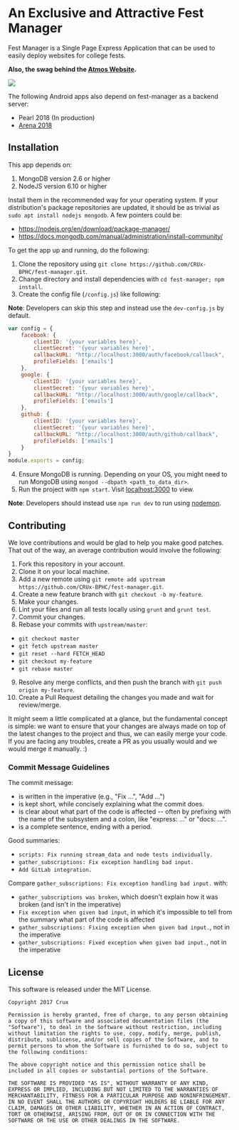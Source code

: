 # An Exclusive and Attractive Fest Manager

Fest Manager is a Single Page Express Application that can be used to easily deploy websites for college fests.

**Also, the swag behind the [Atmos Website](https://bits-atmos.org).**

![](docs/images/atmos.png)

The following Android apps also depend on fest-manager as a backend server:
* Pearl 2018 (In production)
* [Arena 2018](https://github.com/Department-of-Technical-Arts/ArenaApp2018)

## Installation

This app depends on:

1. MongoDB version 2.6 or higher
2. NodeJS version 6.10 or higher

Install them in the recommended way for your operating system. If your distribution's package repositories are updated, it should be as trivial as `sudo apt install nodejs mongodb`. A few pointers could be:

- https://nodejs.org/en/download/package-manager/
- https://docs.mongodb.com/manual/administration/install-community/

To get the app up and running, do the following:
1. Clone the repository using `git clone https://github.com/CRUx-BPHC/fest-manager.git`.
2. Change directory and install dependencies with `cd fest-manager; npm install`.
3. Create the config file (`/config.js`) like following:

**Note**: Developers can skip this step and instead use the `dev-config.js` by default.

```js
var config = {
    facebook: {
        clientID: '{your variables here}',
        clientSecret: '{your variables here}',
        callbackURL: "http://localhost:3000/auth/facebook/callback",
        profileFields: ['emails']
    },
    google: {
        clientID: '{your variables here}',
        clientSecret: '{your variables here}',
        callbackURL: "http://localhost:3000/auth/google/callback",
        profileFields: ['emails']
    },
    github: {
        clientID: '{your variables here}',
        clientSecret: '{your variables here}',
        callbackURL: "http://localhost:3000/auth/github/callback",
        profileFields: ['emails']
    }
}
module.exports = config;
```

4. Ensure MongoDB is running. Depending on your OS, you might need to run MongoDB using `mongod --dbpath <path_to_data_dir>`.
5. Run the project with `npm start`. Visit <localhost:3000> to view.

**Note**: Developers should instead use `npm run dev` to run using [nodemon](https://www.npmjs.com/package/nodemon).

## Contributing

We love contributions and would be glad to help you make good patches. That out of the way, an average
contribution would involve the following:

1. Fork this repository in your account.
2. Clone it on your local machine.
3. Add a new remote using `git remote add upstream https://github.com/CRUx-BPHC/fest-manager.git`.
4. Create a new feature branch with `git checkout -b my-feature`.
5. Make your changes.
6. Lint your files and run all tests locally using `grunt` and `grunt test`.
7. Commit your changes.
8. Rebase your commits with `upstream/master`:
  - `git checkout master`
  - `git fetch upstream master`
  - `git reset --hard FETCH_HEAD`
  - `git checkout my-feature`
  - `git rebase master`
9. Resolve any merge conflicts, and then push the branch with `git push origin my-feature`.
10. Create a Pull Request detailing the changes you made and wait for review/merge.

It might seem a little complicated at a glance, but the fundamental concept is simple: we
want to ensure that your changes are always made on top of the latest changes to the
project and thus, we can easily merge your code. If you are facing any troubles, create a
PR as you usually would and we would merge it manually. :)

### Commit Message Guidelines

The commit message:

- is written in the imperative (e.g., "Fix ...", "Add ...")
- is kept short, while concisely explaining what the commit does.
- is clear about what part of the code is affected -- often by prefixing with the name of the subsystem and a colon, like "express: ..." or "docs: ...".
- is a complete sentence, ending with a period.

Good summaries:

- `scripts: Fix running stream_data and node tests individually.`
- `gather_subscriptions: Fix exception handling bad input.`
- `Add GitLab integration.`

Compare `gather_subscriptions: Fix exception handling bad input.` with:

- `gather_subscriptions was broken`, which doesn't explain how it was broken (and isn't in the imperative)
- `Fix exception when given bad input`, in which it's impossible to tell from the summary what part of the code is affected
- `gather_subscriptions: Fixing exception when given bad input.`, not in the imperative
- `gather_subscriptions: Fixed exception when given bad input.`, not in the imperative

## License

This software is released under the MIT License.

```
Copyright 2017 Crux

Permission is hereby granted, free of charge, to any person obtaining a copy of this software and associated documentation files (the "Software"), to deal in the Software without restriction, including without limitation the rights to use, copy, modify, merge, publish, distribute, sublicense, and/or sell copies of the Software, and to permit persons to whom the Software is furnished to do so, subject to the following conditions:

The above copyright notice and this permission notice shall be included in all copies or substantial portions of the Software.

THE SOFTWARE IS PROVIDED "AS IS", WITHOUT WARRANTY OF ANY KIND, EXPRESS OR IMPLIED, INCLUDING BUT NOT LIMITED TO THE WARRANTIES OF MERCHANTABILITY, FITNESS FOR A PARTICULAR PURPOSE AND NONINFRINGEMENT. IN NO EVENT SHALL THE AUTHORS OR COPYRIGHT HOLDERS BE LIABLE FOR ANY CLAIM, DAMAGES OR OTHER LIABILITY, WHETHER IN AN ACTION OF CONTRACT, TORT OR OTHERWISE, ARISING FROM, OUT OF OR IN CONNECTION WITH THE SOFTWARE OR THE USE OR OTHER DEALINGS IN THE SOFTWARE.
```
